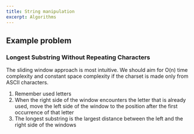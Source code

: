 ```yaml
---
title: String manipulation
excerpt: Algorithms
---
```


## Example problem

### Longest Substring Without Repeating Characters

The sliding window approach is most intuitive. We should aim for O(n) time complexity and constant space complexity if the charset is made only from ASCII characters. 

1. Remember used letters
2. When the right side of the window encounters the letter that is already used, move the left side of the window to the position after the first occurrence of that letter
3. The longest substring is the largest distance between the left and the right side of the windows